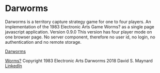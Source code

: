 # Darworms
Darworms is a territory capture strategy game for one to four players.
An implementation of the 1983 Electronic Arts Game Worms? as a single page javascript application.
Version 0.9.0
This version has four player mode on one browser page.
No server component, therefore no user id, no login, no authentication and no
remote storage.

[Darworms](https://dmaynard.github.io/Darworms/)

[Worms?](https://en.wikipedia.org/wiki/Worms%3F) Copyright 1983 Electronic Arts
Darworms 2018 David S. Maynard
[LinkedIn](https://www.linkedin.com/in/david-maynard-86ab3/)
